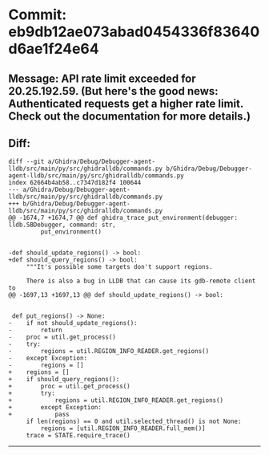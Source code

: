 # Commit: eb9db12ae073abad0454336f83640d6ae1f24e64
## Message: API rate limit exceeded for 20.25.192.59. (But here's the good news: Authenticated requests get a higher rate limit. Check out the documentation for more details.)
## Diff:
```
diff --git a/Ghidra/Debug/Debugger-agent-lldb/src/main/py/src/ghidralldb/commands.py b/Ghidra/Debug/Debugger-agent-lldb/src/main/py/src/ghidralldb/commands.py
index 62664b4ab58..c7347d182f4 100644
--- a/Ghidra/Debug/Debugger-agent-lldb/src/main/py/src/ghidralldb/commands.py
+++ b/Ghidra/Debug/Debugger-agent-lldb/src/main/py/src/ghidralldb/commands.py
@@ -1674,7 +1674,7 @@ def ghidra_trace_put_environment(debugger: lldb.SBDebugger, command: str,
         put_environment()
 
 
-def should_update_regions() -> bool:
+def should_query_regions() -> bool:
     """It's possible some targets don't support regions.
 
     There is also a bug in LLDB that can cause its gdb-remote client to
@@ -1697,13 +1697,13 @@ def should_update_regions() -> bool:
 
 
 def put_regions() -> None:
-    if not should_update_regions():
-        return
-    proc = util.get_process()
-    try:
-        regions = util.REGION_INFO_READER.get_regions()
-    except Exception:
-        regions = []
+    regions = []
+    if should_query_regions():
+        proc = util.get_process()
+        try:
+            regions = util.REGION_INFO_READER.get_regions()
+        except Exception:
+            pass
     if len(regions) == 0 and util.selected_thread() is not None:
         regions = [util.REGION_INFO_READER.full_mem()]
     trace = STATE.require_trace()
```
-----------------------------------
